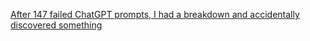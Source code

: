 [After 147 failed ChatGPT prompts, I had a breakdown and accidentally discovered something](https://old.reddit.com/r/ChatGPT/comments/1lnfcnt/after_147_failed_chatgpt_prompts_i_had_a/)
